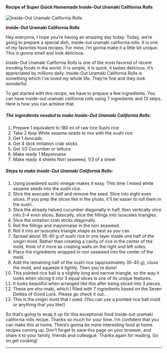             

#### Recipe of Super Quick Homemade Inside-Out Uramaki California Rolls

![Inside-Out Uramaki California Rolls](https://img-global.cpcdn.com/recipes/6485934494187520/751x532cq70/inside-out-uramaki-california-rolls-recipe-main-photo.jpg)

**Inside-Out Uramaki California Rolls**

Hey everyone, I hope you’re having an amazing day today. Today, we’re going to prepare a special dish, inside-out uramaki california rolls. It is one of my favorites food recipes. For mine, I’m gonna make it a little bit unique. This is gonna smell and look delicious.

Inside-Out Uramaki California Rolls is one of the most favored of recent trending foods in the world. It is simple, it is quick, it tastes delicious. It’s appreciated by millions daily. Inside-Out Uramaki California Rolls is something which I’ve loved my whole life. They’re fine and they look wonderful.

To get started with this recipe, we have to prepare a few ingredients. You can have inside-out uramaki california rolls using 7 ingredients and 13 steps. Here is how you can achieve that.

##### The ingredients needed to make Inside-Out Uramaki California Rolls:

1.  Prepare 1 equivalent to 180 ml of raw rice Sushi rice
2.  Take 2 tbsp White sesame seeds to mix with the sushi rice
3.  Get 1 Avocado
4.  Get 4 stick Imitation crab sticks
5.  Get 1/2 Cucumber or lettuce
6.  Make ready 1 Mayonnaise
7.  Make ready 4 sheets Nori seaweed, 1/3 of a sheet

##### Steps to make Inside-Out Uramaki California Rolls:

1.  Using powdered sushi vinegar makes it easy. This time I mixed white sesame seeds into the sushi rice.
2.  Slice the avocado in half and remove the seed. Slice into eight even slices. If you prep the slices like in the photo, it'll be easier to roll them in the sushi.
3.  Slice the already halved cucumber diagonally in half, then vertically slice into 3-4 even slices. Basically, slice the fillings into isosceles triangles.
4.  Slice the imitation crab sticks diagonally.
5.  Roll the fillings and mayonnaise in the nori seaweed.
6.  Roll it into an isosceles triangle shape as best as you can.
7.  Spread about 35-40 g of sushi rice in one layer inside one half of the onigiri mold. Rather than creating a cavity of rice in the center of the mold, think of it more as creating walls on the right and left sides.
8.  Place the ingredients wrapped in nori seaweed into the center of the mold.
9.  Add the remaining half of the sushi rice (approximately 35-40 g), close the mold, and squeeze it tightly. Then you're done!
10.  This pointed rice ball is a slightly long and narrow triangle, so the way it looks when slicing it into 3 equal slices is one of its unique features.
11.  It looks beautiful when arranged like this after being sliced into 3 pieces.
12.  These are eho-maki, which I filled with 7 ingredients based on the Seven Deities of Good Luck. Please go check it out..
13.  This is the onigiri mold that I used. \[You can use a pointed rice ball mold or anything that you like!\]

So that’s going to wrap it up for this exceptional food inside-out uramaki california rolls recipe. Thanks so much for your time. I’m confident that you can make this at home. There’s gonna be more interesting food at home recipes coming up. Don’t forget to save this page on your browser, and share it to your family, friends and colleague. Thanks again for reading. Go on get cooking!

* * *